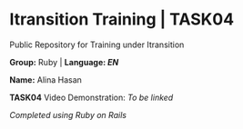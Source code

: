 # Itransition Training | TASK04
Public Repository for Training under Itransition 

 **Group:** Ruby | **Language: *EN***

 **Name:** Alina Hasan

**TASK04** 
Video Demonstration: *To be linked*

*Completed using Ruby on Rails*
